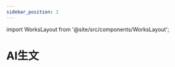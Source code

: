 ```yaml
---
sidebar_position: 1
---
```


import WorksLayout from '@site/src/components/WorksLayout';

# AI生文

<WorksLayout type="writing" /> 